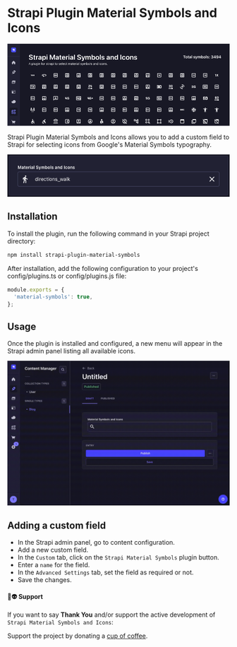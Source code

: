 # Strapi Plugin Material Symbols and Icons

![cover!](/.github/cover.png)

Strapi Plugin Material Symbols and Icons allows you to add a custom field to Strapi for selecting icons from Google's Material Symbols typography.

![input!](/.github/input.png)

## Installation

To install the plugin, run the following command in your Strapi project directory:

```bash
npm install strapi-plugin-material-symbols
```

After installation, add the following configuration to your project's config/plugins.ts or config/plugins.js file:

```ts
module.exports = {
  'material-symbols': true,
};
```

## Usage

Once the plugin is installed and configured, a new menu will appear in the Strapi admin panel listing all available icons.

![demo!](/.github/screen-capture.gif)

## Adding a custom field

- In the Strapi admin panel, go to content configuration.
- Add a new custom field.
- In the `Custom` tab, click on the `Strapi Material Symbols` plugin button.
- Enter a `name` for the field.
- In the `Advanced Settings` tab, set the field as required or not.
- Save the changes.

#### 🖖👽 Support

If you want to say **Thank You** and/or support the active development of `Strapi Material Symbols and Icons`:

Support the project by donating a [cup of coffee](https://ko-fi.com/thiagotnon).
